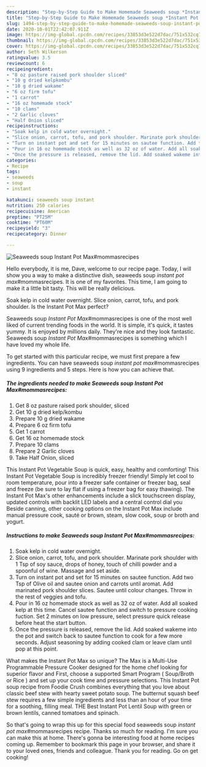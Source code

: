 ```yaml
---
description: "Step-by-Step Guide to Make Homemade Seaweeds soup *Instant Pot Max*#mommasrecipes"
title: "Step-by-Step Guide to Make Homemade Seaweeds soup *Instant Pot Max*#mommasrecipes"
slug: 1494-step-by-step-guide-to-make-homemade-seaweeds-soup-instant-pot-maxmommasrecipes
date: 2020-10-01T22:42:07.911Z
image: https://img-global.cpcdn.com/recipes/33853d3e522d7dac/751x532cq70/seaweeds-soup-instant-pot-maxmommasrecipes-recipe-main-photo.jpg
thumbnail: https://img-global.cpcdn.com/recipes/33853d3e522d7dac/751x532cq70/seaweeds-soup-instant-pot-maxmommasrecipes-recipe-main-photo.jpg
cover: https://img-global.cpcdn.com/recipes/33853d3e522d7dac/751x532cq70/seaweeds-soup-instant-pot-maxmommasrecipes-recipe-main-photo.jpg
author: Seth Wilkerson
ratingvalue: 3.5
reviewcount: 6
recipeingredient:
- "8 oz pasture raised pork shoulder sliced"
- "10 g dried kelpkombu"
- "10 g dried wakame"
- "6 oz firm tofu"
- "1 carrot"
- "16 oz homemade stock"
- "10 clams"
- "2 Garlic cloves"
- "Half Onion sliced"
recipeinstructions:
- "Soak kelp in cold water overnight."
- "Slice onion, carrot, tofu, and pork shoulder. Marinate pork shoulder with 1 Tsp of soy sauce, drops of honey, touch of chilli powder and a spoonful of wine. Massage and set aside."
- "Turn on instant pot and set for 15 minutes on sautee function. Add two Tsp of Olive oil and sautee onion and carrots until aromat. Add marinated pork shoulder slices. Sautee until colour changes. Throw in the rest of veggies and tofu."
- "Pour in 16 oz homemade stock as well as 32 oz of water. Add all soaked kelp at this time. Cancel sautee function and switch to pressure cooking fuction. Set 2 minutes on low pressure, select pressure quick release before heat the start button."
- "Once the pressure is released, remove the lid. Add soaked wakeme into the pot and switch back to sautee function to cook for a few more seconds. Adjust seasoning by adding cooked clam or leave clam until pop at this point."
categories:
- Recipe
tags:
- seaweeds
- soup
- instant

katakunci: seaweeds soup instant 
nutrition: 250 calories
recipecuisine: American
preptime: "PT25M"
cooktime: "PT60M"
recipeyield: "3"
recipecategory: Dinner

---
```



![Seaweeds soup *Instant Pot Max*#mommasrecipes](https://img-global.cpcdn.com/recipes/33853d3e522d7dac/751x532cq70/seaweeds-soup-instant-pot-maxmommasrecipes-recipe-main-photo.jpg)

Hello everybody, it is me, Dave, welcome to our recipe page. Today, I will show you a way to make a distinctive dish, seaweeds soup *instant pot max*#mommasrecipes. It is one of my favorites. This time, I am going to make it a little bit tasty. This will be really delicious.

Soak kelp in cold water overnight. Slice onion, carrot, tofu, and pork shoulder. Is the Instant Pot Max perfect?

Seaweeds soup *Instant Pot Max*#mommasrecipes is one of the most well liked of current trending foods in the world. It is simple, it's quick, it tastes yummy. It is enjoyed by millions daily. They're nice and they look fantastic. Seaweeds soup *Instant Pot Max*#mommasrecipes is something which I have loved my whole life.


To get started with this particular recipe, we must first prepare a few ingredients. You can have seaweeds soup *instant pot max*#mommasrecipes using 9 ingredients and 5 steps. Here is how you can achieve that.

<!--inarticleads1-->

##### The ingredients needed to make Seaweeds soup *Instant Pot Max*#mommasrecipes:

1. Get 8 oz pasture raised pork shoulder, sliced
1. Get 10 g dried kelp/kombu
1. Prepare 10 g dried wakame
1. Prepare 6 oz firm tofu
1. Get 1 carrot
1. Get 16 oz homemade stock
1. Prepare 10 clams
1. Prepare 2 Garlic cloves
1. Take Half Onion, sliced


This Instant Pot Vegetable Soup is quick, easy, healthy and comforting! This Instant Pot Vegetable Soup is incredibly freezer friendly! Simply let cool to room temperature, pour into a freezer safe container or freezer bag, seal and freeze (be sure to lay flat if using a freezer bag for easy thawing). The Instant Pot Max&#39;s other enhancements include a slick touchscreen display, updated controls with backlit LED labels and a central control dial you Beside canning, other cooking options on the Instant Pot Max include manual pressure cook, sauté or brown, steam, slow cook, soup or broth and yogurt. 

<!--inarticleads2-->

##### Instructions to make Seaweeds soup *Instant Pot Max*#mommasrecipes:

1. Soak kelp in cold water overnight.
1. Slice onion, carrot, tofu, and pork shoulder. Marinate pork shoulder with 1 Tsp of soy sauce, drops of honey, touch of chilli powder and a spoonful of wine. Massage and set aside.
1. Turn on instant pot and set for 15 minutes on sautee function. Add two Tsp of Olive oil and sautee onion and carrots until aromat. Add marinated pork shoulder slices. Sautee until colour changes. Throw in the rest of veggies and tofu.
1. Pour in 16 oz homemade stock as well as 32 oz of water. Add all soaked kelp at this time. Cancel sautee function and switch to pressure cooking fuction. Set 2 minutes on low pressure, select pressure quick release before heat the start button.
1. Once the pressure is released, remove the lid. Add soaked wakeme into the pot and switch back to sautee function to cook for a few more seconds. Adjust seasoning by adding cooked clam or leave clam until pop at this point.


What makes the Instant Pot Max so unique? The Max is a Multi-Use Programmable Pressure Cooker designed for the home chef looking for superior flavor and First, choose a supported Smart Program ( Soup/Broth or Rice ) and set up your cook time and pressure selections. This Instant Pot soup recipe from Foodie Crush combines everything that you love about classic beef stew with hearty sweet potato soup. The butternut squash beef stew requires a few simple ingredients and less than an hour of your time for a soothing, filling meal. THE Best Instant Pot Lentil Soup with green or brown lentils, canned tomatoes and spinach. 

So that's going to wrap this up for this special food seaweeds soup *instant pot max*#mommasrecipes recipe. Thanks so much for reading. I'm sure you can make this at home. There's gonna be interesting food at home recipes coming up. Remember to bookmark this page in your browser, and share it to your loved ones, friends and colleague. Thank you for reading. Go on get cooking!
